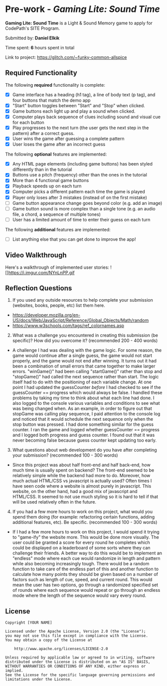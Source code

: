 # Pre-work - *Gaming Lite: Sound Time*

**Gaming Lite: Sound Time** is a Light & Sound Memory game to apply for CodePath's SITE Program. 

Submitted by: **Daniel Elkik**

Time spent: **6** hours spent in total

Link to project: https://glitch.com/~funky-common-allspice

## Required Functionality

The following **required** functionality is complete:

* [x] Game interface has a heading (h1 tag), a line of body text (p tag), and four buttons that match the demo app
* [x] "Start" button toggles between "Start" and "Stop" when clicked. 
* [x] Game buttons each light up and play a sound when clicked. 
* [x] Computer plays back sequence of clues including sound and visual cue for each button
* [x] Play progresses to the next turn (the user gets the next step in the pattern) after a correct guess. 
* [x] User wins the game after guessing a complete pattern
* [x] User loses the game after an incorrect guess

The following **optional** features are implemented:

* [x] Any HTML page elements (including game buttons) has been styled differently than in the tutorial
* [x] Buttons use a pitch (frequency) other than the ones in the tutorial
* [x] More than 4 functional game buttons
* [x] Playback speeds up on each turn
* [x] Computer picks a different pattern each time the game is played
* [x] Player only loses after 3 mistakes (instead of on the first mistake)
* [ ] Game button appearance change goes beyond color (e.g. add an image)
* [ ] Game button sound is more complex than a single tone (e.g. an audio file, a chord, a sequence of multiple tones)
* [ ] User has a limited amount of time to enter their guess on each turn

The following **additional** features are implemented:

- [ ] List anything else that you can get done to improve the app!

## Video Walkthrough

Here's a walkthrough of implemented user stories:
![]https://i.imgur.com/NYnLnPP.gif


## Reflection Questions
1. If you used any outside resources to help complete your submission (websites, books, people, etc) list them here. 
- https://developer.mozilla.org/en-US/docs/Web/JavaScript/Reference/Global_Objects/Math/random
- https://www.w3schools.com/tags/ref_colornames.asp

2. What was a challenge you encountered in creating this submission (be specific)? How did you overcome it? (recommended 200 - 400 words) 
 - A challenge I had was dealing with the game logic. For some reason, the game would continue after a single guess, the game would not start properly,
 and the game would not end after winning. It turns out it had been a combination of small errors that came together to make larger errors. "winGame()" had
 been calling "startGame()" rather than stop and "stopGame()" had called the next sequence rather than start. The logic itself had to do with the positioning 
 of each variable change. At one point I had updated the guessCounter *before* I had checked to see if the guessCounter == progress which would always be false. 
 I handled these problems by taking my time to think about what each line had done. I also logged to the console various variables and conditions to see what
 was being changed when. As an example, in order to figure out that stopGame was calling play sequence, I paid attention to the console log and noticed that 
 it would schedule the next sequence only when the stop button was pressed. I had done something similar for the guess counter. I ran the game and logged
 whether guessCounter == progress and I logged both progress and guess counter. I found out that it was never becoming false because guess counter kept updating
 too early.

3. What questions about web development do you have after completing your submission? (recommended 100 - 300 words) 
- Since this project was about half front-end and half back-end, how much time is usually spent on backend? The front-end seemed to be relatively simple while
the backend had more to do. Moreover, how much actual HTML/CSS vs javascript is actually used? Often times I have seen code where a website is almost purely
in javascript. This website, on the other hand, had a good mix of javascript and HTML/CSS. It seemed to not use much styling so it is hard to tell if that
will be used relatively often in the future.

4. If you had a few more hours to work on this project, what would you spend them doing (for example: refactoring certain functions, adding additional features, etc). Be specific. (recommended 100 - 300 words) 
- If I had a few more hours to work on this project, I would spend it trying to "game-ify" the website more. This would be done more visually. The user could
be granted a score for every round he completes which could be displayed on a leaderboard of some sorts where they can challenge their friends. A better way to do
this would be to implement an "endless" mode where each cue would randomize in length and pattern while also becoming increasingly tough. There would be a random
function to take care of the endless part of this and another function to calculate how many points they should be given based on a number of factors such as
length of cue, speed, and current round. This would mean the user has two options, go through a randomized specified set of rounds where each sequence would
repeat or go through an endless mode where the length of the sequence would vary every round.



## License

    Copyright [YOUR NAME]

    Licensed under the Apache License, Version 2.0 (the "License");
    you may not use this file except in compliance with the License.
    You may obtain a copy of the License at

        http://www.apache.org/licenses/LICENSE-2.0

    Unless required by applicable law or agreed to in writing, software
    distributed under the License is distributed on an "AS IS" BASIS,
    WITHOUT WARRANTIES OR CONDITIONS OF ANY KIND, either express or implied.
    See the License for the specific language governing permissions and
    limitations under the License.
